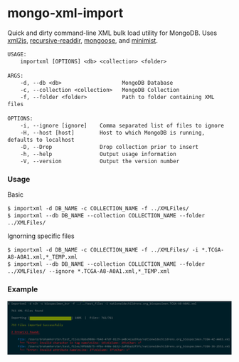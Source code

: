 # mongo-xml-import

Quick and dirty command-line XML bulk load utility for MongoDB. Uses [xml2js](https://github.com/Leonidas-from-XIV/node-xml2js), [recursive-readdir](https://github.com/jergason/recursive-readdir), [mongoose](http://mongoosejs.com/), and [minimist](https://github.com/substack/minimist).

```
USAGE:
    importxml [OPTIONS] <db> <collection> <folder>

ARGS:
    -d, --db <db>                   MongoDB Database
    -c, --collection <collection>   MongoDB Collection
    -f, --folder <folder>           Path to folder containing XML files
    
OPTIONS:
    -i, --ignore [ignore]    Comma separated list of files to ignore
    -H, --host [host]        Host to which MongoDB is running, defaults to localhost
    -D, --Drop               Drop collection prior to insert
    -h, --help               Output usage information
    -V, --version            Output the version number
```

### Usage

Basic
```
$ importxml -d DB_NAME -c COLLECTION_NAME -f ../XMLFiles/
$ importxml --db DB_NAME --collection COLLECTION_NAME --folder ../XMLFiles/
```

Ignorning specific files
```
$ importxml -d DB_NAME -c COLLECTION_NAME -f ../XMLFiles/ -i *.TCGA-A8-A0A1.xml,*_TEMP.xml
$ importxml --db DB_NAME --collection COLLECTION_NAME --folder ../XMLFiles/ --ignore *.TCGA-A8-A0A1.xml,*_TEMP.xml
```

### Example
![Example](https://github.com/gkerster/mongo-xml-import/blob/master/example/example_output.png)
